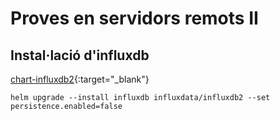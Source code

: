 # Proves en servidors remots II

## Instal·lació d'influxdb

[chart-influxdb2](https://github.com/influxdata/helm-charts/tree/master/charts/influxdb2){:target="_blank"}

```
helm upgrade --install influxdb influxdata/influxdb2 --set persistence.enabled=false 
```